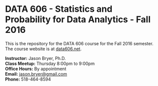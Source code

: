 # DATA 606 - Statistics and Probability for Data Analytics - Fall 2016

This is the repository for the DATA 606 course for the Fall 2016 semester. The course website is at [data606.net](http://data606.net).

**Instructor:** Jason Bryer, Ph.D.  
**Class Meetup:** Thursday 8:00pm to 9:00pm  
**Office Hours:** By appointment  
**Email:** <a href="mailto:jason.bryer@gmail.com?Subject=IS606">jason.bryer@gmail.com</a>    
**Phone:** 518-464-8594  
